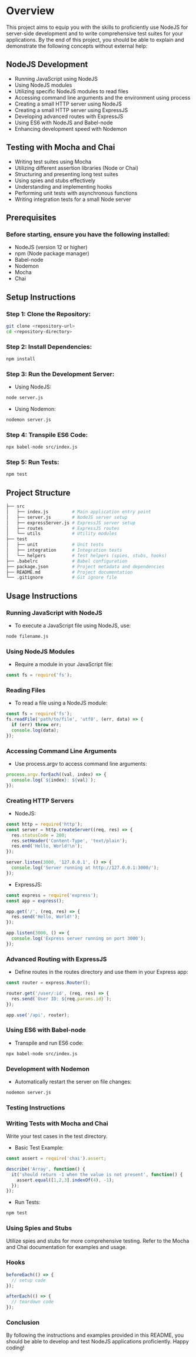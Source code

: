 # Overview

This project aims to equip you with the skills to proficiently use NodeJS for server-side development and to write comprehensive test suites for your applications. By the end of this project, you should be able to explain and demonstrate the following concepts without external help:

## NodeJS Development

- Running JavaScript using NodeJS
- Using NodeJS modules
- Utilizing specific NodeJS modules to read files
- Accessing command line arguments and the environment using process
- Creating a small HTTP server using NodeJS
- Creating a small HTTP server using ExpressJS
- Developing advanced routes with ExpressJS
- Using ES6 with NodeJS and Babel-node
- Enhancing development speed with Nodemon

## Testing with Mocha and Chai

- Writing test suites using Mocha
- Utilizing different assertion libraries (Node or Chai)
- Structuring and presenting long test suites
- Using spies and stubs effectively
- Understanding and implementing hooks
- Performing unit tests with asynchronous functions
- Writing integration tests for a small Node server
 
## Prerequisites

### Before starting, ensure you have the following installed:

- NodeJS (version 12 or higher)
- npm (Node package manager)
- Babel-node
- Nodemon
- Mocha
- Chai
  
## Setup Instructions

### Step 1: Clone the Repository:

```bash
git clone <repository-url>
cd <repository-directory>
```

### Step 2: Install Dependencies:

```bash
npm install
```

### Step 3: Run the Development Server:

- Using NodeJS:

```bash
node server.js
```

- Using Nodemon:

```bash
nodemon server.js
```

### Step 4: Transpile ES6 Code:

```bash
npx babel-node src/index.js
```

### Step 5: Run Tests:

```bash
npm test
```

## Project Structure

```bash
├── src
│   ├── index.js         # Main application entry point
│   ├── server.js        # NodeJS server setup
│   ├── expressServer.js # ExpressJS server setup
│   ├── routes           # ExpressJS routes
│   └── utils            # Utility modules
├── test
│   ├── unit             # Unit tests
│   ├── integration      # Integration tests
│   └── helpers          # Test helpers (spies, stubs, hooks)
├── .babelrc             # Babel configuration
├── package.json         # Project metadata and dependencies
├── README.md            # Project documentation
└── .gitignore           # Git ignore file
```

## Usage Instructions

### Running JavaScript with NodeJS

- To execute a JavaScript file using NodeJS, use:

```bash
node filename.js
```

### Using NodeJS Modules

- Require a module in your JavaScript file:

```js
const fs = require('fs');
```

### Reading Files

- To read a file using a NodeJS module:

```js
const fs = require('fs');
fs.readFile('path/to/file', 'utf8', (err, data) => {
  if (err) throw err;
  console.log(data);
});
```

### Accessing Command Line Arguments

- Use process.argv to access command line arguments:

```js
process.argv.forEach((val, index) => {
  console.log(`${index}: ${val}`);
});
```

### Creating HTTP Servers

- NodeJS:

```js
const http = require('http');
const server = http.createServer((req, res) => {
  res.statusCode = 200;
  res.setHeader('Content-Type', 'text/plain');
  res.end('Hello, World!\n');
});

server.listen(3000, '127.0.0.1', () => {
  console.log('Server running at http://127.0.0.1:3000/');
});
```

- ExpressJS:

```js
const express = require('express');
const app = express();

app.get('/', (req, res) => {
  res.send('Hello, World!');
});

app.listen(3000, () => {
  console.log('Express server running on port 3000');
});
```

### Advanced Routing with ExpressJS

- Define routes in the routes directory and use them in your Express app:

```js
const router = express.Router();

router.get('/user/:id', (req, res) => {
  res.send(`User ID: ${req.params.id}`);
});

app.use('/api', router);
```

### Using ES6 with Babel-node

- Transpile and run ES6 code:

```bash
npx babel-node src/index.js
```

### Development with Nodemon

- Automatically restart the server on file changes:

```bash
nodemon server.js
```

### Testing Instructions

### Writing Tests with Mocha and Chai

Write your test cases in the test directory.

- Basic Test Example:

```js
const assert = require('chai').assert;

describe('Array', function() {
  it('should return -1 when the value is not present', function() {
    assert.equal([1,2,3].indexOf(4), -1);
  });
});
```

- Run Tests:

```bash
npm test
```

### Using Spies and Stubs

Utilize spies and stubs for more comprehensive testing. Refer to the Mocha and Chai documentation for examples and usage.

### Hooks

```js
beforeEach(() => {
  // setup code
});

afterEach(() => {
  // teardown code
});
```

### Conclusion

By following the instructions and examples provided in this README, you should be able to develop and test NodeJS applications proficiently.
Happy coding!
